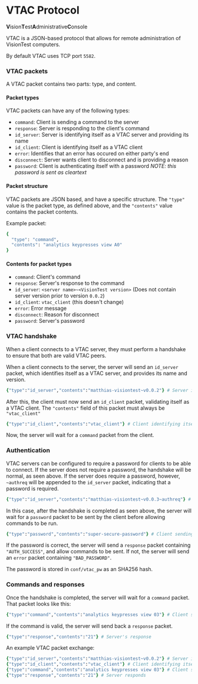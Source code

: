 # VTAC Protocol
**V**ision**T**est**A**dministrative**C**onsole

VTAC is a JSON-based protocol that allows for remote administration of VisionTest computers.

By default VTAC uses TCP port `5582`.

### VTAC packets

A VTAC packet contains two parts: type, and content.

#### Packet types
VTAC packets can have any of the following types:
* `command`: Client is sending a command to the server
* `response`: Server is responding to the client's command
* `id_server`: Server is identifying itself as a VTAC server and providing its name
* `id_client`: Client is identifying itself as a VTAC client
* `error`: Identifies that an error has occured on either party's end
* `disconnect`: Server wants client to disconnect and is providing a reason
* `password`: Client is authenticating itself with a password *NOTE: this password is sent as cleartext*

#### Packet structure
VTAC packets are JSON based, and have a specific structure.
The `"type"` value is the packet type, as defined above, and the `"contents"` value contains the packet contents.

Example packet:
```rb
{
  "type": "command",
  "contents": "analytics keypresses view A0"
}
```

#### Contents for packet types
* `command`: Client's command
* `response`: Server's response to the command
* `id_server`: `<server name>~<VisionTest version>` (Does not contain server version prior to version `0.0.2`)
* `id_client`: `vtac_client` (this doesn't change)
* `error`: Error message
* `disconnect`: Reason for disconnect
* `password`: Server's password

### VTAC handshake
When a client connects to a VTAC server, they must perform a handshake to ensure that both are valid VTAC peers.

When a client connects to the server, the server will send an `id_server` packet, which identifies itself as a VTAC server, and provides its name and version.
```rb
{"type":"id_server","contents":"matthias-visiontest~v0.0.2"} # Server identifying itself
```

After this, the client must now send an `id_client` packet, validating itself as a VTAC client. The `"contents"` field of this packet must always be `"vtac_client"`
```rb
{"type":"id_client","contents":"vtac_client"} # Client identifying itself
```

Now, the server will wait for a `command` packet from the client.

### Authentication
VTAC servers can be configured to require a password for clients to be able to connect.
If the server does not require a password, the handshake will be normal, as seen above.
If the server does require a password, however, `~authreq` will be appended to the `id_server` packet, indicating that a password is required.
```rb
{"type":"id_server","contents":"matthias-visiontest~v0.0.3~authreq"} # Server identifying itself and requiring authentication
```

In this case, after the handshake is completed as seen above, the server will wait for a `password` packet to be sent by the client before allowing commands to be run.
```rb
{"type":"password","contents":"super-secure-password"} # Client sending a password
```

If the password is correct, the server will send a `response` packet containing `"AUTH_SUCCESS"`, and allow commands to be sent. If not, the server will send an `error` packet containing `"BAD_PASSWORD"`.

The password is stored in `conf/vtac_pw` as an SHA256 hash.

### Commands and responses
Once the handshake is completed, the server will wait for a `command` packet. That packet looks like this:
```rb
{"type":"command","contents":"analytics keypresses view 03"} # Client sending "analytics keypresses view 03" command
```

If the command is valid, the server will send back a `response` packet.
```rb
{"type":"response","contents":"21"} # Server's response
```


An example VTAC packet exchange:

```rb
{"type":"id_server","contents":"matthias-visiontest~v0.0.2"} # Server identifying itself
{"type":"id_client","contents":"vtac_client"} # Client identifying itself
{"type":"command","contents":"analytics keypresses view 03"} # Client sends command
{"type":"response","contents":"21"} # Server responds
```
